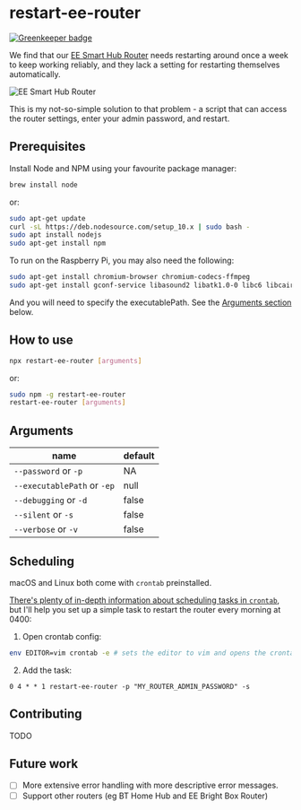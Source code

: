 # restart-ee-router

[![Greenkeeper badge](https://badges.greenkeeper.io/georgegillams/restart-ee-router.svg)](https://greenkeeper.io/)

We find that our [EE Smart Hub Router](https://shop.ee.co.uk/broadband/smart-hub) needs restarting around once a week to keep working reliably, and they lack a setting for restarting themselves automatically.

![EE Smart Hub Router](https://shop.ee.co.uk/content/dam/everything-everywhere/images/SHOP/Broadband/smart-hub-HBB-device-1x1.jpg.eeimg.480.480.medium.jpg/1533028192465.jpg)

This is my not-so-simple solution to that problem - a script that can access the router settings, enter your admin password, and restart.

## Prerequisites
Install Node and NPM using your favourite package manager:
```bash
brew install node
```
or:
```bash
sudo apt-get update
curl -sL https://deb.nodesource.com/setup_10.x | sudo bash -
sudo apt install nodejs
sudo apt-get install npm
```

To run on the Raspberry Pi, you may also need the following:
```bash
sudo apt-get install chromium-browser chromium-codecs-ffmpeg
sudo apt-get install gconf-service libasound2 libatk1.0-0 libc6 libcairo2 libcups2 libdbus-1-3 libexpat1 libfontconfig1 libgcc1 libgconf-2-4 libgdk-pixbuf2.0-0 libglib2.0-0 libgtk-3-0 libnspr4 libpango-1.0-0 libpangocairo-1.0-0 libstdc++6 libx11-6 libx11-xcb1 libxcb1 libxcomposite1 libxcursor1 libxdamage1 libxext6 libxfixes3 libxi6 libxrandr2 libxrender1 libxss1 libxtst6 ca-certificates fonts-liberation libappindicator1 libnss3 lsb-release xdg-utils wget
```
And you will need to specify the executablePath. See the [Arguments section](#arguments) below.

## How to use
```bash
npx restart-ee-router [arguments]
```
or:
```bash
sudo npm -g restart-ee-router
restart-ee-router [arguments]
```

## Arguments

| name                         | default |
| ---------------------------- | ------- |
| `--password` or `-p`         | NA      |
| `--executablePath` or `-ep`  | null    |
| `--debugging` or `-d`        | false   |
| `--silent` or `-s`           | false   |
| `--verbose` or `-v`          | false   |



## Scheduling
macOS and Linux both come with `crontab` preinstalled.

[There's plenty of in-depth information about scheduling tasks in `crontab`](https://ole.michelsen.dk/blog/schedule-jobs-with-crontab-on-mac-osx.html), but I'll help you set up a simple task to restart the router every morning at 0400:

1. Open crontab config:
```bash
env EDITOR=vim crontab -e # sets the editor to vim and opens the crontab config
```

2. Add the task:
```crontab
0 4 * * 1 restart-ee-router -p "MY_ROUTER_ADMIN_PASSWORD" -s
```
## Contributing
 TODO

## Future work

 - [ ] More extensive error handling with more descriptive error messages.
 - [ ] Support other routers (eg BT Home Hub and EE Bright Box Router)
